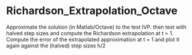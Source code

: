 # Richardson_Extrapolation_Octave
Approximate the solution (in Matlab/Octave) to the test IVP. then test with halved step sizes and compute the Richardson extrapolation at t = 1. Compute the error of the extrapolated approximation at t = 1 and plot it again against the (halved) step sizes h/2
